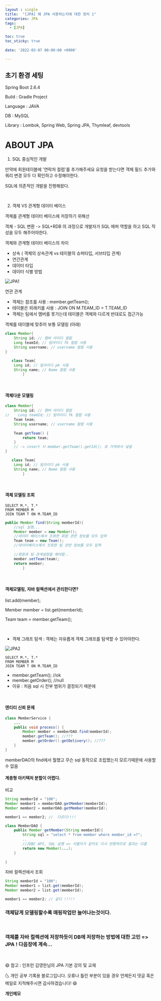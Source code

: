 ```yaml
---
layout : single
title:  "[JPA] 왜 JPA 사용하는지에 대한 정리 1"
categories: JPA
tags:
  - [JPA]

toc: true
toc_sticky: true
 
date: '2022-03-07 00:00:00 +0900'

---
```


## 초기 환경 세팅

Spring Boot 2.6.4

Build : Gradle Project

Language : JAVA

DB : MySQL

Library : Lombok, Spring Web, Spring JPA, Thymleaf, devtools


# ABOUT JPA 

1) SQL 중심적인 개발 

만약에 회원테이블에 '연락처 컬럼'를 추가해주세요 요청을 받는다면
객체 필드 추가와 쿼리 변경 모두 다 확인하고 수정해야한다.

SQL에 의존적인 개발을 진행해왔다.

<br>

2) 객체 VS 관계형 데이터 베이스

객체를 관계형 데이터 베이스에 저장하기 위해선

객체 - SQL 변환 -> SQL+RDB 의 과정으로 개발자가 SQL 매퍼 역할을 하고 SQL 작성을 모두 해주어야한다.

객체와 관계형 데이터 베이스의 차이

* 상속  ( 객체의 상속관계  vs 테이블의 슈퍼타입, 서브타입 관계)
* 연간관계
* 데이터 타입
* 데이터 식별 방법

![JPA1](https://user-images.githubusercontent.com/52389219/156952336-2b9659e1-fda6-40f3-b239-9bc7776bc1c3.PNG)


연관 관계

- 객체는 참조를 사용 : member.getTeam();
- 테이블은 외래키를 사용 : JOIN ON M.TEAM_ID = T.TEAM_ID
- 객체는 팀에서 멤버를 못가는데 테이블은 객체와 다르게 반대로도 접근가능

객체를 테이블에 맞추어 보통 모델링 (아래)

```java
class Member{
    String id; // 멤버 아이디 컬럼
    Long teamId; // 팀아이디 fk 컬럼 사용
    String username; // username 컬럼 사용
}

   class Team{
    Long id; // 팀아이디 pk 사용
    String name; // Name 컬럼 사용
        }
```

<br>

#### 객체다운 모델링

```java
class Member{
    String id; // 멤버 아이디 컬럼
//    Long teamId; // 팀아이디 fk 컬럼 사용
    Team team;
    String username; // username 컬럼 사용
    
    Team getTeam() {
        return team;
    }
    // -> insert 시 member.getTeam().getId(); 로 가져와서 넣음
}

   class Team{
    Long id; // 팀아이디 pk 사용
    String name; // Name 컬럼 사용
        }
```
<br>

#### 객체 모델링 조회

```roomsql
SELECT M.*, T.*
FROM MEMBER M
JOIN TEAM T ON M.TEAM_ID
```

```java
public Member find(String memberId){
    //sql 실행...
    Member member = new Member();
    //데이터 베이스에서 조회한 회원 관련 정보를 모두 입력
    Team team = new Team();
    //데이터베이스에서 조회한 팀 관련 정보를 모두 입력
        
    //회원과 팀 관계설정을 해야함..
    member.setTeam(team);
    return member;
        }
```

<br>

#### 객체모델링, 자바 컬렉션에서 관리한다면?

list.add(member); 

Member member = list.get(memberId);

Team team = member.getTeam(); 

<br>

- 객체 그래프 탐색 : 객체는 자유롭게 객체 그래프를 탐색할 수 있어야한다.

![JPA2](https://user-images.githubusercontent.com/52389219/156952249-138f5d20-c94b-401d-a86d-33bf2403c830.PNG)


```roomsql
SELECT M.*, T.*
FROM MEMBER M
JOIN TEAM T ON M.TEAM_ID
```

- member.getTeam(); //ok
- member.getOrder(); //null
- 이유 : 처음 sql 시 전부 범위가 결정되기 때문에 

<br>

#### 엔티티 신뢰 문제
```java
class MemberService {
    ...
    public void process() {
        Member member = memberDAO.find(memberId);
        member.getTeam(); //???
        member.getOrder().getDelivery(); //???
    }
}
```

memberDAO의 find에서 뭘했고 무슨 sql 동작으로 조립했는지 모르기때문에 사용할 수 없음

#### 계층형 아키텍처 분할이 어렵다.

비교

```java
String memberId = "100";
Member member1 = memberDAO.getMember(memberId);
Member member2 = memberDAO.getMember(memberId);

member1 == member2; //  다르다!!!!

class MemberDAO {
    public Member getMember(String memberId){
        String sql = "select * from member where member_id =?";
        ..
        //JDBC API, SQL 실행 => 식별자가 같아도 다시 반환하므로 결과는 다름
        return new Member(...);
    }
    
}
```

자바 컬렉션에서 조회
```java
String memberId = "100";
Member member1 = list.get(memberId);
Member member2 = list.get(memberId);

member1 == member2; // 같다 !!!!!
```
### 객체답게 모델링할수록 매핑작업만 늘어나는것이다.

<BR>

### 객체를 자바 컬렉션에 저장하듯이  DB에 저장하는 방법에 대한 고민 => JPA ! 다음장에 계속...

<br>

😄 참고 : 인프런 김영한님의 JPA 기본 강의 및 교재 

🌜 개인 공부 기록용 블로그입니다. 오류나 틀린 부분이 있을 경우 
언제든지 댓글 혹은 메일로 지적해주시면 감사하겠습니다! 😄
<br>

**개인메모** 
